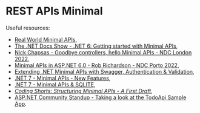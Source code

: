 # REST APIs Minimal

Useful resources:

- [Real World Minimal APIs](https://youtu.be/UosTUODhSFw),
- [The .NET Docs Show - .NET 6: Getting started with Minimal APIs](https://youtu.be/HDinmuGYaIA),
- [Nick Chapsas - Goodbye controllers, hello Minimal APIs - NDC London 2022](https://youtu.be/hPpvlKLeYYA),
- [Minimal APIs in ASP.NET 6.0 - Rob Richardson - NDC Porto 2022](https://youtu.be/b5DV_coRBUU),
- [Extending .NET Minimal APIs with Swagger, Authentication & Validation](https://youtu.be/XKN0084p7WQ),
- [.NET 7 - Minimal APIs - New Features](https://youtu.be/k14RUrby-cE),
- [.NET 7 - Minimal APIs & SQLITE](https://youtu.be/OpS_0KdA3Yk),
- _[Coding Shorts: Structuring Minimal APIs - A First Draft](https://youtu.be/Q_zXFeP-QNI)_,
- [ASP.NET Community Standup - Taking a look at the TodoApi Sample App](https://youtu.be/moJjFXVO9Mw).
